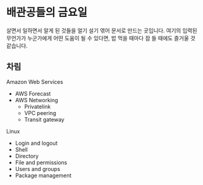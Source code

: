 # 배관공들의 금요일

살면서 일하면서 알게 된 것들을 얼기 설기 엮어 문서로 만드는 곳입니다.
여기의 입력된 무언가가 누군가에게 어떤 도움이 될 수 있다면,
밥 먹을 때마다 잠 들 때에도 즐거울 것 같습니다.

## 차림

Amazon Web Services

- AWS Forecast      
- AWS Networking
  * Privatelink
  * VPC peering
  * Transit gateway

Linux 

- Login and logout
- Shell
- Directory
- File and permissions
- Users and groups
- Package management